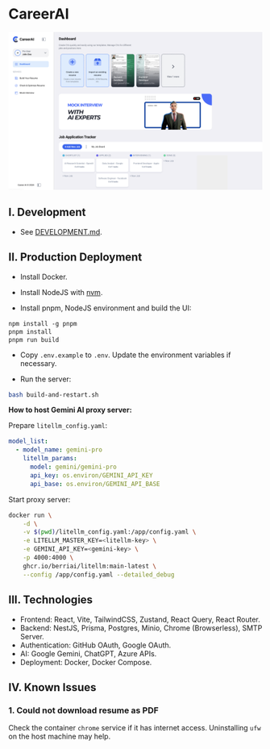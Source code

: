# CareerAI

![](apps/client/public/screenshots/careerai.png)

## I. Development

- See [DEVELOPMENT.md](DEVELOPMENT.md).

## II. Production Deployment

- Install Docker.

- Install NodeJS with [nvm](https://github.com/nvm-sh/nvm).

- Install pnpm, NodeJS environment and build the UI:

```
npm install -g pnpm
pnpm install
pnpm run build
```

- Copy `.env.example` to `.env`. Update the environment variables if necessary.

- Run the server:

```sh
bash build-and-restart.sh
```

**How to host Gemini AI proxy server:**

Prepare `litellm_config.yaml`:

```yaml
model_list:
  - model_name: gemini-pro
    litellm_params:
      model: gemini/gemini-pro
      api_key: os.environ/GEMINI_API_KEY
      api_base: os.environ/GEMINI_API_BASE
```

Start proxy server:

```sh
docker run \
    -d \
    -v $(pwd)/litellm_config.yaml:/app/config.yaml \
    -e LITELLM_MASTER_KEY=<litellm-key> \
    -e GEMINI_API_KEY=<gemini-key> \
    -p 4000:4000 \
    ghcr.io/berriai/litellm:main-latest \
    --config /app/config.yaml --detailed_debug
```

## III. Technologies

- Frontend: React, Vite, TailwindCSS, Zustand, React Query, React Router.
- Backend: NestJS, Prisma, Postgres, Minio, Chrome (Browserless), SMTP Server.
- Authentication: GitHub OAuth, Google OAuth.
- AI: Google Gemini, ChatGPT, Azure APIs.
- Deployment: Docker, Docker Compose.

## IV. Known Issues

### 1. Could not download resume as PDF

Check the container `chrome` service if it has internet access. Uninstalling `ufw` on the host machine may help.
